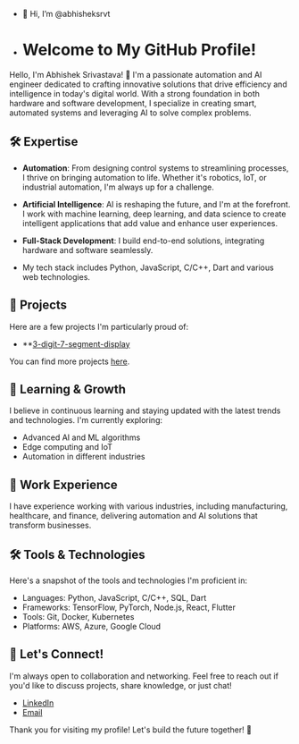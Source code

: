 - 👋 Hi, I’m @abhisheksrvt

- # Welcome to My GitHub Profile!

Hello, I'm Abhishek Srivastava! 🚀 I'm a passionate automation and AI engineer dedicated to crafting innovative solutions
that drive efficiency and intelligence in today's digital world. 
With a strong foundation in both hardware and software development, I specialize in creating smart, 
automated systems and leveraging AI to solve complex problems.

## 🛠️ Expertise

- **Automation**: From designing control systems to streamlining processes, I thrive on bringing automation to life.
  Whether it's robotics, IoT, or industrial automation, I'm always up for a challenge.

- **Artificial Intelligence**: AI is reshaping the future, and I'm at the forefront. I work with machine learning,
  deep learning, and data science to create intelligent applications that add value and enhance user experiences.

- **Full-Stack Development**: I build end-to-end solutions, integrating hardware and software seamlessly.
  
- My tech stack includes Python, JavaScript, C/C++, Dart and various web technologies.

## 🌟 Projects

Here are a few projects I'm particularly proud of:

- **[3-digit-7-segment-display]([URL](https://github.com/abhisheksrvt/3-digit-7-segment-display.git))

You can find more projects [here](https://github.com/abhisheksrvt?tab=repositories).

## 🌱 Learning & Growth

I believe in continuous learning and staying updated with the latest trends and technologies. I'm currently exploring:

- Advanced AI and ML algorithms
- Edge computing and IoT
- Automation in different industries

## 💼 Work Experience

I have experience working with various industries, including manufacturing, healthcare, and finance, 
delivering automation and AI solutions that transform businesses.

## 🛠️ Tools & Technologies

Here's a snapshot of the tools and technologies I'm proficient in:

- Languages: Python, JavaScript, C/C++, SQL, Dart
- Frameworks: TensorFlow, PyTorch, Node.js, React, Flutter
- Tools: Git, Docker, Kubernetes
- Platforms: AWS, Azure, Google Cloud

## 🤝 Let's Connect!

I'm always open to collaboration and networking. Feel free to reach out if you'd like to discuss projects, 
share knowledge, or just chat!

- [LinkedIn](https://www.linkedin.com/in/abhisheksrvt)
- [Email](mailto:srvt.abhishek@gmail.com)

Thank you for visiting my profile! Let's build the future together! 🌟
